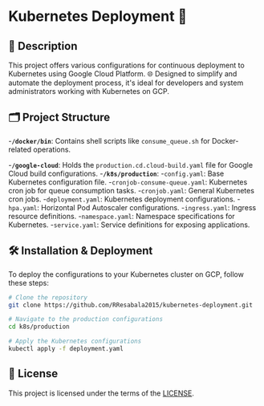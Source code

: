 # Kubernetes Deployment 🚀

## 📖 Description

This project offers various configurations for continuous deployment to Kubernetes using Google Cloud Platform. 🌐 Designed to simplify and automate the deployment process, it's ideal for developers and system administrators working with Kubernetes on GCP.

## 🗂 Project Structure

-**`/docker/bin`**: Contains shell scripts like `consume_queue.sh` for Docker-related operations.

-**`/google-cloud`**: Holds the `production.cd.cloud-build.yaml` file for Google Cloud build configurations.
-**`/k8s/production`**:
  -`config.yaml`: Base Kubernetes configuration file.
  -`cronjob-consume-queue.yaml`: Kubernetes cron job for queue consumption tasks.
  -`cronjob.yaml`: General Kubernetes cron jobs.
  -`deployment.yaml`: Kubernetes deployment configurations.
  -`hpa.yaml`: Horizontal Pod Autoscaler configurations.
  -`ingress.yaml`: Ingress resource definitions.
  -`namespace.yaml`: Namespace specifications for Kubernetes.
  -`service.yaml`: Service definitions for exposing applications.

## 🛠 Installation & Deployment

To deploy the configurations to your Kubernetes cluster on GCP, follow these steps:

```bash
# Clone the repository
git clone https://github.com/RResabala2015/kubernetes-deployment.git

# Navigate to the production configurations
cd k8s/production

# Apply the Kubernetes configurations
kubectl apply -f deployment.yaml
```

## 📜 License

This project is licensed under the terms of the [LICENSE](https://github.com/RResabala2015/kubernetes-deployment/blob/main/LICENSE).
